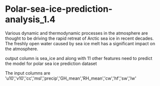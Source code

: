 # Polar-sea-ice-prediction-analysis_1.4

Various dynamic and thermodynamic processes in the atmosphere are thought to be driving the rapid retreat of Arctic sea ice in recent decades. 
The freshly open water caused by sea ice melt has a significant impact on the atmosphere.

 output column is sea_ice and along with 11 other features need to predict the model for polar sea ice prediction dataset
 
 The input columns are 'u10','v10','cc','msl','precip','GH_mean','RH_mean','cw','hf','sw','lw'
 
 
